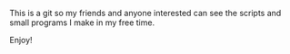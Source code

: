 This is a git so my friends and anyone interested can see the
scripts and small programs I make in my free time.

Enjoy!

